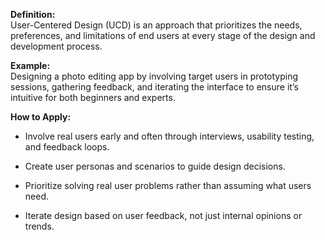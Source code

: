 **Definition:**  
User-Centered Design (UCD) is an approach that prioritizes the needs, preferences, and limitations of end users at every stage of the design and development process.

**Example:**  
Designing a photo editing app by involving target users in prototyping sessions, gathering feedback, and iterating the interface to ensure it’s intuitive for both beginners and experts.

**How to Apply:**

- Involve real users early and often through interviews, usability testing, and feedback loops.
    
- Create user personas and scenarios to guide design decisions.
    
- Prioritize solving real user problems rather than assuming what users need.
    
- Iterate design based on user feedback, not just internal opinions or trends.